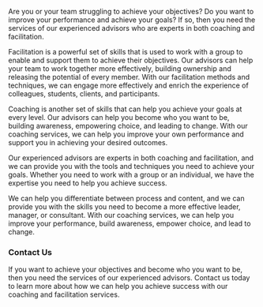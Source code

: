 Are you or your team struggling to achieve your objectives? Do you want to improve your performance and achieve your goals? If so, then you need the services of our experienced advisors who are experts in both coaching and facilitation.

Facilitation is a powerful set of skills that is used to work with a group to enable and support them to achieve their objectives. Our advisors can help your team to work together more effectively, building ownership and releasing the potential of every member. With our facilitation methods and techniques, we can engage more effectively and enrich the experience of colleagues, students, clients, and participants.

Coaching is another set of skills that can help you achieve your goals at every level. Our advisors can help you become who you want to be, building awareness, empowering choice, and leading to change. With our coaching services, we can help you improve your own performance and support you in achieving your desired outcomes.

Our experienced advisors are experts in both coaching and facilitation, and we can provide you with the tools and techniques you need to achieve your goals. Whether you need to work with a group or an individual, we have the expertise you need to help you achieve success.

We can help you differentiate between process and content, and we can provide you with the skills you need to become a more effective leader, manager, or consultant. With our coaching services, we can help you improve your performance, build awareness, empower choice, and lead to change.

### Contact Us
If you want to achieve your objectives and become who you want to be, then you need the services of our experienced advisors. Contact us today to learn more about how we can help you achieve success with our coaching and facilitation services.